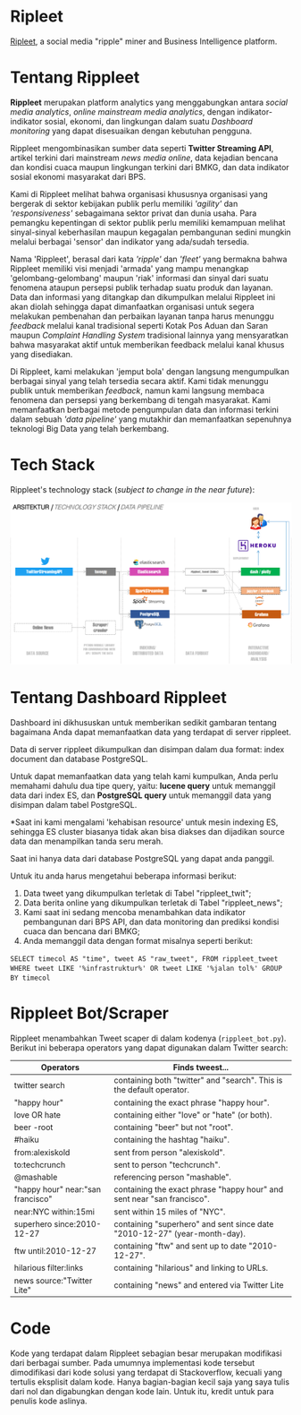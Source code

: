 # Ripleet

[Ripleet](http://rippleet.com), a social media "ripple" miner and Business Intelligence platform.

# Tentang Rippleet

**Rippleet** merupakan platform analytics yang menggabungkan antara *social media analytics*, *online mainstream media analytics*, dengan indikator-indikator sosial, ekonomi, dan lingkungan dalam suatu *Dashboard monitoring* yang dapat disesuaikan dengan kebutuhan pengguna.

Rippleet mengombinasikan sumber data seperti **Twitter Streaming API**, artikel terkini dari mainstream *news media online*, data kejadian bencana dan kondisi cuaca maupun lingkungan terkini dari BMKG, dan data indikator sosial ekonomi masyarakat dari BPS.

Kami di Rippleet melihat bahwa organisasi khususnya organisasi yang bergerak di sektor kebijakan publik perlu memiliki *'agility'* dan *'responsiveness'* sebagaimana sektor privat dan dunia usaha. Para pemangku kepentingan di sektor publik perlu memiliki kemampuan melihat sinyal-sinyal keberhasilan maupun kegagalan pembangunan sedini mungkin melalui berbagai 'sensor' dan indikator yang ada/sudah tersedia.

Nama 'Rippleet', berasal dari kata *'ripple'* dan *'fleet'* yang bermakna bahwa Rippleet memiliki visi menjadi 'armada' yang mampu menangkap 'gelombang-gelombang' maupun 'riak' informasi dan sinyal dari suatu fenomena ataupun persepsi publik terhadap suatu produk dan layanan. Data dan informasi yang ditangkap dan dikumpulkan melalui Rippleet ini akan diolah sehingga dapat dimanfaatkan organisasi untuk segera melakukan pembenahan dan perbaikan layanan tanpa harus menunggu *feedback* melalui kanal tradisional seperti Kotak Pos Aduan dan Saran maupun *Complaint Handling System* tradisional lainnya yang mensyaratkan bahwa masyarakat aktif untuk memberikan feedback melalui kanal khusus yang disediakan.

Di Rippleet, kami melakukan 'jemput bola' dengan langsung mengumpulkan berbagai sinyal yang telah tersedia secara aktif. Kami tidak menunggu publik untuk memberikan *feedback*, namun kami langsung membaca fenomena dan persepsi yang berkembang di tengah masyarakat. Kami memanfaatkan berbagai metode pengumpulan data dan informasi terkini dalam sebuah *'data pipeline'* yang mutakhir dan memanfaatkan sepenuhnya teknologi Big Data yang telah berkembang.

# Tech Stack

Rippleet's technology stack (*subject to change in the near future*):

<img src="https://github.com/febrifahmi/ripleet/blob/master/rippleet_techstack_rev1.png"></img>

# Tentang Dashboard Rippleet

Dashboard ini dikhususkan untuk memberikan sedikit gambaran tentang bagaimana Anda dapat memanfaatkan data yang terdapat di server rippleet.

Data di server rippleet dikumpulkan dan disimpan dalam dua format: index document dan database PostgreSQL.

Untuk dapat memanfaatkan data yang telah kami kumpulkan, Anda perlu memahami dahulu dua tipe query, yaitu: **lucene query** untuk memanggil data dari index ES, dan **PostgreSQL query** untuk memanggil data yang disimpan dalam tabel PostgreSQL.

*Saat ini kami mengalami 'kehabisan resource' untuk mesin indexing ES, sehingga ES cluster biasanya tidak akan bisa diakses dan dijadikan source data dan menampilkan tanda seru merah.

Saat ini hanya data dari database PostgreSQL yang dapat anda panggil.

Untuk itu anda harus mengetahui beberapa informasi berikut:

1. Data tweet yang dikumpulkan terletak di Tabel "rippleet_twit";
2. Data berita online yang dikumpulkan terletak di Tabel "rippleet_news";
3. Kami saat ini sedang mencoba menambahkan data indikator pembangunan dari BPS API, dan data monitoring dan prediksi kondisi cuaca dan bencana dari BMKG;
4. Anda memanggil data dengan format misalnya seperti berikut:

`SELECT timecol AS "time", tweet AS "raw_tweet", FROM rippleet_tweet WHERE tweet LIKE '%infrastruktur%' OR tweet LIKE '%jalan tol%' GROUP BY timecol`

# Rippleet Bot/Scraper

Rippleet menambahkan Tweet scaper di dalam kodenya (`rippleet_bot.py`). Berikut ini beberapa operators yang dapat digunakan dalam Twitter search:

| Operators                         | Finds tweest...                                                           |
|-----------------------------------|---------------------------------------------------------------------------|
| twitter search                    | containing both "twitter" and "search". This is the default operator.     |
| "happy hour"                      | containing the exact phrase "happy hour".                                 |
| love OR hate                      | containing either "love" or "hate" (or both).                             |
| beer -root                        | containing "beer" but not "root".                                         |
| #haiku                            | containing the hashtag "haiku".                                           |
| from:alexiskold                   | sent from person "alexiskold".                                            |
| to:techcrunch                     | sent to person "techcrunch".                                              |
| @mashable                         | referencing person "mashable".                                            |
| "happy hour" near:"san francisco" | containing the exact phrase "happy hour" and sent near "san francisco".   |
| near:NYC within:15mi              | sent within 15 miles of "NYC".                                            |
| superhero since:2010-12-27        | containing "superhero" and sent since date "2010-12-27" (year-month-day). |
| ftw until:2010-12-27              | containing "ftw" and sent up to date "2010-12-27".                        |
| hilarious filter:links            | containing "hilarious" and linking to URLs.                               |
| news source:"Twitter Lite"        | containing "news" and entered via Twitter Lite                            |


# Code

Kode yang terdapat dalam Rippleet sebagian besar merupakan modifikasi dari berbagai sumber. Pada umumnya implementasi kode tersebut dimodifikasi dari kode solusi yang terdapat di Stackoverflow, kecuali yang tertulis eksplisit dalam kode. Hanya bagian-bagian kecil saja yang saya tulis dari nol dan digabungkan dengan kode lain.
Untuk itu, kredit untuk para penulis kode aslinya.  
